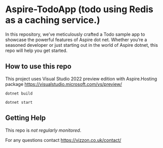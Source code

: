 
# Aspire-TodoApp (todo using Redis as a caching service.)

In this repository, we’ve meticulously crafted a Todo sample app to showcase the powerful features of Aspire dot net.  Whether you’re a seasoned developer or just starting out in the world of Aspire dotnet, this repo will help you get started. 

## How to use this repo

This project uses Visual Studio 2022 preview edition with Aspire.Hosting package https://visualstudio.microsoft.com/vs/preview/ 

```shell
dotnet build
```

```shell
dotnet start
```

## Getting Help

This repo is _not regularly monitored_.

For any questions contact https://vizzon.co.uk/contact/
